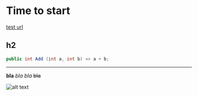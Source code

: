 ﻿---
Author: stanac
CreatedDate: 2017-03-30
Tags: home welcome initial
Title: none
RenderTitle: false
EditedBy: milan
EditedDate: 2017-04-06 
---
# Time to start
<a href="localhost:5000" target="_blank">test url</a>
<!-- short end -->

## h2

```cs
public int Add (int a, int b) => a + b;
```

---

**bla** _bla_ *bla* ~~bla~~

![alt text](/content/imgs/test.png)